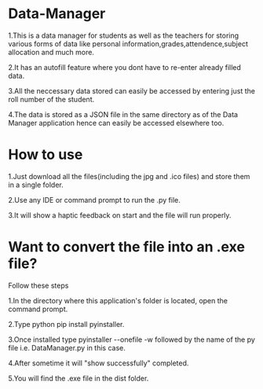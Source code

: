 # Data-Manager
1.This is a data manager for students as well as the teachers for storing various forms of data like personal information,grades,attendence,subject allocation and much more.

2.It has an autofill feature where you dont have to re-enter already filled data.

3.All the neccessary data stored can easily be accessed by entering just the roll number of the student.

4.The data is stored as a JSON file in the same directory as of the Data Manager application hence can easily be accessed elsewhere too.

# How to use
1.Just download all the files(including the jpg and .ico files) and store them in a single folder.

2.Use any IDE or command prompt to run the .py file.

3.It will show a haptic feedback on start and the file will run properly.

# Want to convert the file into an .exe file?

Follow these steps

1.In the directory where this application's folder is located, open the command prompt.

2.Type python pip install pyinstaller.

3.Once installed type pyinstaller --onefile -w followed by the name of the py file i.e. DataManager.py in this case.

4.After sometime it will "show successfully" completed.

5.You will find the .exe file in the dist folder.
